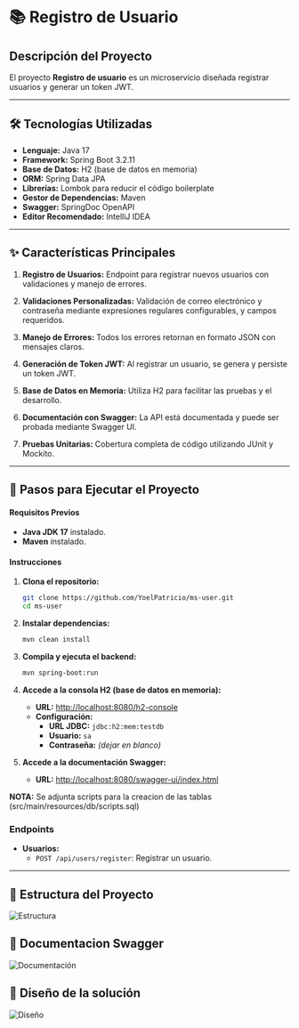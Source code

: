 # 📚 Registro de Usuario

## Descripción del Proyecto

El proyecto **Registro de usuario** es un microservicio diseñada registrar usuarios y generar un token JWT.

---

## 🛠️ Tecnologías Utilizadas

- **Lenguaje:** Java 17
- **Framework:** Spring Boot 3.2.11
- **Base de Datos:** H2 (base de datos en memoria)
- **ORM:** Spring Data JPA
- **Librerías:** Lombok para reducir el código boilerplate
- **Gestor de Dependencias:** Maven
- **Swagger:** SpringDoc OpenAPI
- **Editor Recomendado:** IntelliJ IDEA

---

## ✨ Características Principales

1. **Registro de Usuarios:** Endpoint para registrar nuevos usuarios con validaciones y manejo de errores.

2. **Validaciones Personalizadas:** Validación de correo electrónico y contraseña mediante expresiones regulares configurables, y campos requeridos.

3. **Manejo de Errores:** Todos los errores retornan en formato JSON con mensajes claros.

4. **Generación de Token JWT:** Al registrar un usuario, se genera y persiste un token JWT.

5. **Base de Datos en Memoria:** Utiliza H2 para facilitar las pruebas y el desarrollo.

6. **Documentación con Swagger:** La API está documentada y puede ser probada mediante Swagger UI.

7. **Pruebas Unitarias:** Cobertura completa de código utilizando JUnit y Mockito.


---

## 🚀 Pasos para Ejecutar el Proyecto

#### **Requisitos Previos**
- **Java JDK 17** instalado.
- **Maven** instalado.

#### **Instrucciones**

1. **Clona el repositorio:**
   ```bash
   git clone https://github.com/YoelPatricio/ms-user.git
   cd ms-user

2. **Instalar dependencias:**

   ```bash
   mvn clean install

3. **Compila y ejecuta el backend:**

   ```bash
   mvn spring-boot:run

4. **Accede a la consola H2 (base de datos en memoria):**

   - **URL:** [http://localhost:8080/h2-console](http://localhost:8080/h2-console)
   - **Configuración:**
     - **URL JDBC:** `jdbc:h2:mem:testdb`
     - **Usuario:** `sa`
     - **Contraseña:** *(dejar en blanco)*

5. **Accede a la documentación Swagger:**

   - **URL:** [http://localhost:8080/swagger-ui/index.html](http://localhost:8080/swagger-ui/index.html)

**NOTA:** Se adjunta scripts para la creacion de las tablas (src/main/resources/db/scripts.sql)

### **Endpoints**
- **Usuarios:**
  - `POST /api/users/register`: Registrar un usuario.

---

## 📁 Estructura del Proyecto

![Estructura](src/main/resources/images/estructura.png)


## 📸 Documentacion Swagger

![Documentación](src/main/resources/images/user-service.gif)

## 📸 Diseño de la solución

![Diseño](src/main/resources/images/diseño.png)

